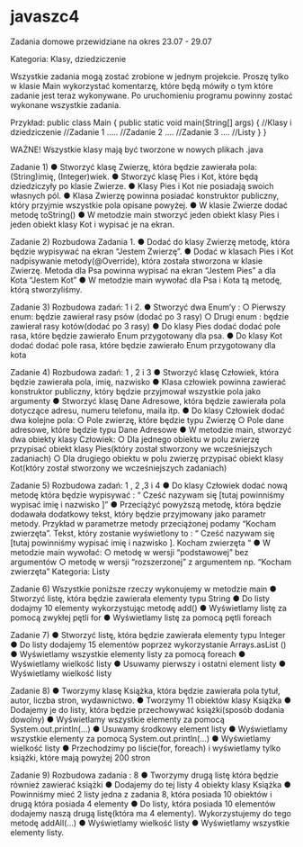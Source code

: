 # javaszc4
Zadania domowe przewidziane na okres 23.07 - 29.07

Kategoria: Klasy, dziedziczenie

Wszystkie zadania mogą zostać zrobione w jednym projekcie. Proszę tylko w klasie Main
wykorzystać komentarzę, które będą mówiły o tym które zadanie jest teraz wykonywane. Po
uruchomieniu programu powinny zostać wykonane wszystkie zadania.

Przykład:
public class Main {
public static void main(String[] args) {
//Klasy i dziedziczenie
//Zadanie 1
.....
//Zadanie 2
....
//Zadanie 3
….
//Listy
}
}

WAŻNE!
Wszystkie klasy mają być tworzone w nowych plikach .java

Zadanie 1)
● Stworzyć klasę Zwierzę, która będzie zawierała pola: (String)imię, (Integer)wiek.
● Stworzyć klasę Pies i Kot, które będą dziedziczyły po klasie Zwierze.
● Klasy Pies i Kot nie posiadają swoich własnych pól.
● Klasa Zwierzę powinna posiadać konstruktor publiczny, który przyjmie wszystkie pola
opisane powyżej.
● W klasie Zwierze dodać metodę toString()
● W metodzie main stworzyć jeden obiekt klasy Pies i jeden obiekt klasy Kot i wypisać
je na ekran.

Zadanie 2)
Rozbudowa Zadania 1.
● Dodać do klasy Zwierzę metodę, która będzie wypisywać na ekran “Jestem Zwierzę”.
● Dodać w klasach Pies i Kot nadpisywanie metody(@Override), która została
stworzona w klasie Zwierzę. Metoda dla Psa powinna wypisać na ekran “Jestem
Pies” a dla Kota “Jestem Kot”
● W metodzie main wywołać dla Psa i Kota tą metodę, którą stworzyliśmy.

Zadanie 3)
Rozbudowa zadań: 1 i 2.
● Stworzyć dwa Enum’y :
○ Pierwszy enum: będzie zawierał rasy psów (dodać po 3 rasy)
○ Drugi enum : będzie zawierał rasy kotów(dodać po 3 rasy)
● Do klasy Pies dodać dodać pole rasa, które będzie zawierało Enum przygotowany
dla psa.
● Do klasy Kot dodać dodać pole rasa, które będzie zawierało Enum przygotowany dla
kota

Zadanie 4)
Rozbudowa zadań: 1 , 2 i 3
● Stworzyć klasę Człowiek, która będzie zawierała pola, imię, nazwisko
● Klasa człowiek powinna zawierać konstruktor publiczny, który będzie przyjmował
wszystkie pola jako argumenty
● Stworzyć klasę Dane Adresowe, która będzie zawierała pola dotyczące adresu,
numeru telefonu, maila itp.
● Do klasy Człowiek dodać dwa kolejne pola:
○ Pole zwierzę, które będzie typu Zwierzę
○ Pole dane adresowe, które będzie typu Dane Adresowe
● W metodzie main, stworzyć dwa obiekty klasy Człowiek:
○ Dla jednego obiektu w polu zwierzę przypisać obiekt klasy Pies(który został
stworzony we wcześniejszych zadaniach)
○ Dla drugiego obiektu w polu zwierzę przypisać obiekt klasy Kot(który został
stworzony we wcześniejszych zadaniach)

Zadanie 5)
Rozbudowa zadań: 1 , 2 ,3 i 4
● Do klasy Człowiek dodać nową metodę która będzie wypisywać : “ Cześć nazywam
się [tutaj powinniśmy wypisać imię i nazwisko ]”
● Przeciążyć powyższą metodę, która będzie dodawała dodatkowy tekst, który będzie
przyjmowany jako parametr metody. Przykład w parametrze metody przeciążonej
podamy “Kocham zwierzęta”. Tekst, który zostanie wyświetlony to : “ Cześć
nazywam się [tutaj powinniśmy wypisać imię i nazwisko ]. Kocham zwierzęta “
● W metodzie main wywołać:
○ metodę w wersji “podstawowej” bez argumentów
○ metodę w wersji “rozszerzonej” z argumentem np. “Kocham zwierzęta”
Kategoria: Listy

Zadanie 6)
Wszystkie poniższe rzeczy wykonujemy w metodzie main
● Stworzyć listę, która będzie zawierała elementy typu String
● Do listy dodajmy 10 elementy wykorzystując metodę add()
● Wyświetlamy listę za pomocą zwykłej pętli for
● Wyświetlamy listę za pomocą pętli foreach

Zadanie 7)
● Stworzyć listę, która będzie zawierała elementy typu Integer
● Do listy dodajemy 15 elementów poprzez wykorzystanie Arrays.asList ()
● Wyświetlamy wszystkie elementy listy za pomocą foreach
● Wyświetlamy wielkość listy
● Usuwamy pierwszy i ostatni element listy
● Wyświetlamy wielkość listy

Zadanie 8)
● Tworzymy klasę Książka, która będzie zawierała pola tytuł, autor, liczba stron,
wydawnictwo.
● Tworzymy 11 obiektów klasy Książka
● Dodajemy je do listy, która będzie przechowywać książki(sposób dodania dowolny)
● Wyświetlamy wszystkie elementy za pomocą System.out.println(...)
● Usuwamy środkowy element listy
● Wyświetlamy wszystkie elementy za pomocą System.out.println(...)
● Wyświetlamy wielkość listy
● Przechodzimy po liście(for, foreach) i wyświetlamy tylko książki, które mają powyżej
200 stron

Zadanie 9)
Rozbudowa zadania : 8
● Tworzymy drugą listę która będzie również zawierać książki
● Dodajemy do tej listy 4 obiekty klasy Książka
● Powinniśmy mieć 2 listy jedna z zadania 8, która posiada 10 obiektów i drugą która
posiada 4 elementy
● Do listy, która posiada 10 elementów dodajemy naszą drugą listę(która ma 4
elementy). Wykorzystujemy do tego metodę addAll(...)
● Wyświetlamy wielkość listy
● Wyświetlamy wszystkie elementy listy.
